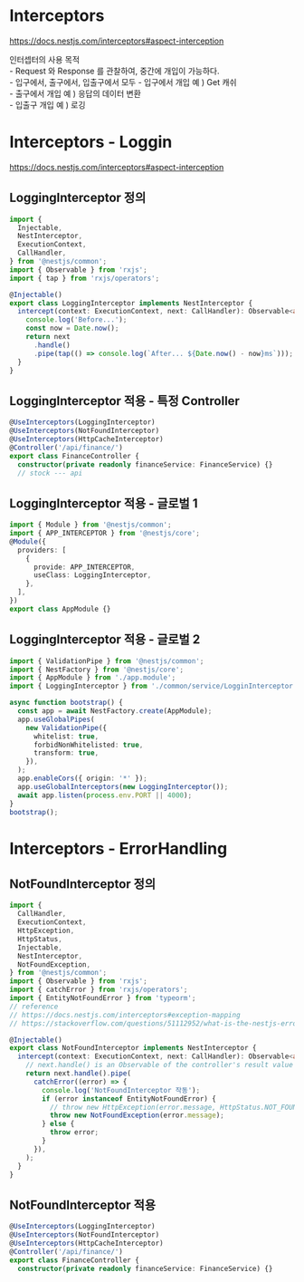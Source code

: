 
#  Interceptors  
https://docs.nestjs.com/interceptors#aspect-interception

인터셉터의 사용 목적    
	- Request 와 Response 를 관찰하여, 중간에 개입이 가능하다.    
	- 입구에서, 출구에서, 입출구에서 모두 
	- 입구에서 개입 예 ) Get 캐쉬  
	- 출구에서 개입 예 ) 응답의 데이터 변환  
	- 입출구 개입 예 ) 로깅  



#  Interceptors  - Loggin
https://docs.nestjs.com/interceptors#aspect-interception



## LoggingInterceptor 정의


```ts
import {
  Injectable,
  NestInterceptor,
  ExecutionContext,
  CallHandler,
} from '@nestjs/common';
import { Observable } from 'rxjs';
import { tap } from 'rxjs/operators';

@Injectable()
export class LoggingInterceptor implements NestInterceptor {
  intercept(context: ExecutionContext, next: CallHandler): Observable<any> {
    console.log('Before...');
    const now = Date.now();
    return next
      .handle()
      .pipe(tap(() => console.log(`After... ${Date.now() - now}ms`)));
  }
}
```
## LoggingInterceptor 적용 - 특정 Controller 


```ts
@UseInterceptors(LoggingInterceptor)
@UseInterceptors(NotFoundInterceptor)
@UseInterceptors(HttpCacheInterceptor)
@Controller('/api/finance/')
export class FinanceController {
  constructor(private readonly financeService: FinanceService) {}
  // stock --- api
```
## LoggingInterceptor 적용 - 글로벌 1


```ts
import { Module } from '@nestjs/common';
import { APP_INTERCEPTOR } from '@nestjs/core';
@Module({
  providers: [
    {
      provide: APP_INTERCEPTOR,
      useClass: LoggingInterceptor,
    },
  ],
})
export class AppModule {}
```

## LoggingInterceptor 적용 - 글로벌 2


```ts
import { ValidationPipe } from '@nestjs/common';
import { NestFactory } from '@nestjs/core';
import { AppModule } from './app.module';
import { LoggingInterceptor } from './common/service/LogginInterceptor';

async function bootstrap() {
  const app = await NestFactory.create(AppModule);
  app.useGlobalPipes(
    new ValidationPipe({
      whitelist: true,
      forbidNonWhitelisted: true,
      transform: true,
    }),
  );
  app.enableCors({ origin: '*' });
  app.useGlobalInterceptors(new LoggingInterceptor());
  await app.listen(process.env.PORT || 4000);
}
bootstrap();
 ```


#  Interceptors  - ErrorHandling 

## NotFoundInterceptor 정의


```ts
import {
  CallHandler,
  ExecutionContext,
  HttpException,
  HttpStatus,
  Injectable,
  NestInterceptor,
  NotFoundException,
} from '@nestjs/common';
import { Observable } from 'rxjs';
import { catchError } from 'rxjs/operators';
import { EntityNotFoundError } from 'typeorm';
// reference
// https://docs.nestjs.com/interceptors#exception-mapping
// https://stackoverflow.com/questions/51112952/what-is-the-nestjs-error-handling-approach-business-logic-error-vs-http-error

@Injectable()
export class NotFoundInterceptor implements NestInterceptor {
  intercept(context: ExecutionContext, next: CallHandler): Observable<any> {
    // next.handle() is an Observable of the controller's result value
    return next.handle().pipe(
      catchError((error) => {
        console.log('NotFoundInterceptor 작동');
        if (error instanceof EntityNotFoundError) {
          // throw new HttpException(error.message, HttpStatus.NOT_FOUND);
          throw new NotFoundException(error.message);
        } else {
          throw error;
        }
      }),
    );
  }
}
```
## NotFoundInterceptor 적용
```ts
@UseInterceptors(LoggingInterceptor)
@UseInterceptors(NotFoundInterceptor)
@UseInterceptors(HttpCacheInterceptor)
@Controller('/api/finance/')
export class FinanceController {
  constructor(private readonly financeService: FinanceService) {}
```



